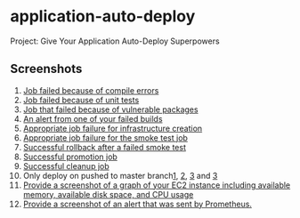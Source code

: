 # application-auto-deploy
Project: Give Your Application Auto-Deploy Superpowers

## Screenshots

1. [Job failed because of compile errors](images/SCREENSHOT01.png)
2. [Job failed because of unit tests](images/SCREENSHOT02.png)
3. [Job that failed because of vulnerable packages](images/SCREENSHOT03.png)
4. [An alert from one of your failed builds](images/SCREENSHOT04.png)
5. [Appropriate job failure for infrastructure creation](images/SCREENSHOT05.png)
6. [Appropriate job failure for the smoke test job](images/SCREENSHOT06.png)
7. [Successful rollback after a failed smoke test](images/SCREENSHOT07.png)
8. [Successful promotion job](images/SCREENSHOT08.png)
9. [Successful cleanup job](images/SCREENSHOT09.png)
10. Only deploy on pushed to master branch[1](images/SCREENSHOT10_develop.png), [2](images/SCREENSHOT10_master.png), [3](images/SCREENSHOT10_master_2.png) and [3](images/SCREENSHOT10_master_3.png)
11. [Provide a screenshot of a graph of your EC2 instance including available memory, available disk space, and CPU usage](images/SCREENSHOT11.png)
12. [Provide a screenshot of an alert that was sent by Prometheus.](images/SCREENSHOT12.png)
